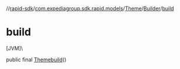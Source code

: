 //[rapid-sdk](../../../../index.md)/[com.expediagroup.sdk.rapid.models](../../index.md)/[Theme](../index.md)/[Builder](index.md)/[build](build.md)

# build

[JVM]\

public final [Theme](../index.md)[build](build.md)()
